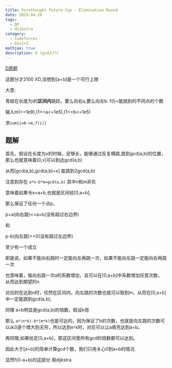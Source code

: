 ```yaml
---
title: Forethought Future Cup - Elimination Round
date: 2019-04-20
tags:
  - DP
  - dijkstra
category:
  - Codeforces
  - Div1+2
mathjax: true
description: D (gcd入门)
---
```


[D原题](https://codeforces.com/contest/1146/problem/D)

这题分才2100 XD,没想到[a+b]是一个可行上限

大意:

青蛙在长度为i的**区间内**跳跃，要么向右a,要么向左b. f(i)=能跳到的不同点的个数

输入m(<=1e9),(1<=a<=1e5),(1<=b<=1e5)

求`sum{i=0->m,f(i)}`

## 题解

首先，假设在长度为x的时候，足够长，能够通过反复横跳,跳到gcd(a,b)的位置，那么也就意味着[0,x]可以到达gcd(a,b)

从而[gcd(a,b),gcd(a,b)+x] 能跳到2gcd(a,b)

注意到存在 `a*n-b*m=gcd(a,b)` 其中n和m非负

意味着如果令x=a+b,也就是区间给[0,a+b],

那么保证了任何一个点p，

p+a(向右跳)<=a+b(没有超过右边界) 

和

p-b(向左跳)>=0(没有超过左边界)

至少有一个成立

即是说，如果不能向右跳时一定能向左再跳一次，如果不能向左跳一定能向右再跳一次

也意味着，每向右跳一次a的系数增加，且可以在[0,a+b]中系数增加任意次数，从而达到期望的n

对应的在达到n时，任然在区间内，向左跳的次数也就可以取到m，从而在[0,a+b]中一定能跳到gcd(a,b);

同理 a+b明显是gcd(a,b)的倍数，假设k倍

那么 `a*(n*k)-b*(m*k)`也是可达的，因为保证了b的次数，也就是向左跳的次数可以从0逐个增大到无穷，所以达到`m*k`时，对应可以让a填充达到a+b。

再同理,如果给定[0,a+b]，那这区间里所有gcd的倍数都可以达到。

因此大于[a+b]的简单计算gcd个数，我们只用关心0到a+b的情况.

显然f(0-a+b)的这部分 用dijkstra

